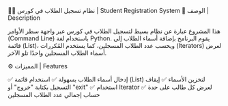 🧑‍🎓 نظام تسجيل الطلاب في كورس | Student Registration System
📖 الوصف | Description

هذا المشروع عبارة عن نظام بسيط لتسجيل الطلاب في كورس عبر واجهة سطر الأوامر (Command Line) باستخدام لغة Python.
يقوم البرنامج بإضافة أسماء الطلاب إلى قائمة (List)، ويحسب عدد الطلاب المسجلين، كما يستخدم المُكررات (Iterators) لعرض أسماء الطلاب المسجلين واحدًا تلو الآخر.

⚙️ المميزات | Features

✅ إدخال أسماء الطلاب بسهولة
✅ استخدام قائمة (List) لتخزين الأسماء
✅ إيقاف التسجيل بكتابة "خروج" أو "exit"
✅ استخدام Iterator لعرض كل طالب على حدة
✅ حساب إجمالي عدد الطلاب المسجلين
